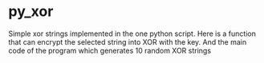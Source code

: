 # py_xor
Simple xor strings implemented in the one python script.
Here is a function that can encrypt the selected string into XOR with the key. And the main code of the program which generates 10 random XOR strings
